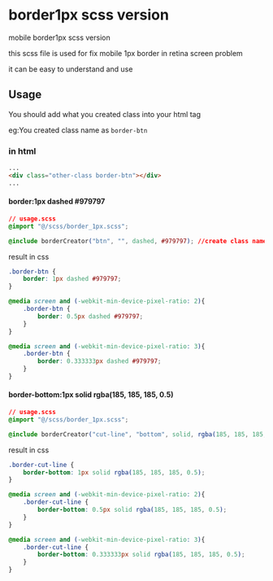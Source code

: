 # border1px scss version

mobile border1px scss version

this scss file is used for fix mobile 1px border in retina screen problem

it can be easy to understand and use

## Usage

You should add what you created class into your html tag

eg:You created class name as `border-btn`

### in html

``` html
...
<div class="other-class border-btn"></div>
...

```

####  border:1px dashed #979797

```css
// usage.scss
@import "@/scss/border_1px.scss";

@include borderCreator("btn", "", dashed, #979797); //create class named `border-btn`
```

result in css

```css
.border-btn {
    border: 1px dashed #979797;
}

@media screen and (-webkit-min-device-pixel-ratio: 2){
	.border-btn {
	    border: 0.5px dashed #979797;
	}
}

@media screen and (-webkit-min-device-pixel-ratio: 3){
	.border-btn {
	    border: 0.333333px dashed #979797;
	}
}

```


#### border-bottom:1px solid rgba(185, 185, 185, 0.5)

```css
// usage.scss
@import "@/scss/border_1px.scss";

@include borderCreator("cut-line", "bottom", solid, rgba(185, 185, 185, 0.5));
```

result in css

```css
.border-cut-line {
    border-bottom: 1px solid rgba(185, 185, 185, 0.5);
}

@media screen and (-webkit-min-device-pixel-ratio: 2){
	.border-cut-line {
    	border-bottom: 0.5px solid rgba(185, 185, 185, 0.5);
	}
}

@media screen and (-webkit-min-device-pixel-ratio: 3){
	.border-cut-line {
	    border-bottom: 0.333333px solid rgba(185, 185, 185, 0.5);
	}
}

